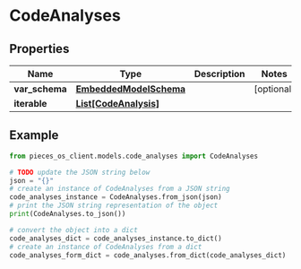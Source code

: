 # CodeAnalyses


## Properties

Name | Type | Description | Notes
------------ | ------------- | ------------- | -------------
**var_schema** | [**EmbeddedModelSchema**](EmbeddedModelSchema) |  | [optional] 
**iterable** | [**List[CodeAnalysis]**](CodeAnalysis) |  | 

## Example

```python
from pieces_os_client.models.code_analyses import CodeAnalyses

# TODO update the JSON string below
json = "{}"
# create an instance of CodeAnalyses from a JSON string
code_analyses_instance = CodeAnalyses.from_json(json)
# print the JSON string representation of the object
print(CodeAnalyses.to_json())

# convert the object into a dict
code_analyses_dict = code_analyses_instance.to_dict()
# create an instance of CodeAnalyses from a dict
code_analyses_form_dict = code_analyses.from_dict(code_analyses_dict)
```


